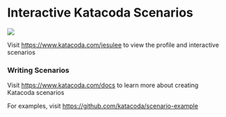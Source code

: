 # Interactive Katacoda Scenarios

[![](http://shields.katacoda.com/katacoda/jesulee/count.svg)](https://www.katacoda.com/jesulee "Get your profile on Katacoda.com")

Visit https://www.katacoda.com/jesulee to view the profile and interactive scenarios

### Writing Scenarios
Visit https://www.katacoda.com/docs to learn more about creating Katacoda scenarios

For examples, visit https://github.com/katacoda/scenario-example
